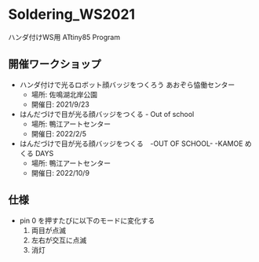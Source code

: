 # Soldering_WS2021

  ハンダ付けWS用 ATtiny85 Program


## 開催ワークショップ

* ハンダ付けで光るロボット顔バッジをつくろう あおぞら恊働センター
    - 場所: 佐鳴湖北岸公園
    - 開催日: 2021/9/23
* はんだづけで目が光る顔バッジをつくる - Out of school 
    - 場所: 鴨江アートセンター
    - 開催日: 2022/2/5
* はんだづけで目が光る顔バッジをつくる　-OUT OF SCHOOL- -KAMOE めくる DAYS
    - 場所: 鴨江アートセンター
    - 開催日: 2022/10/9

## 仕様

- pin 0 を押すたびに以下のモードに変化する
  1. 両目が点滅
  1. 左右が交互に点滅
  1. 消灯

